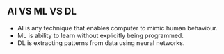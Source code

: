 ## AI VS ML VS DL

- AI is any technique that enables computer to mimic human behaviour.
- ML is ability to learn without explicitly being programmed.
- DL is extracting patterns from data using neural networks.